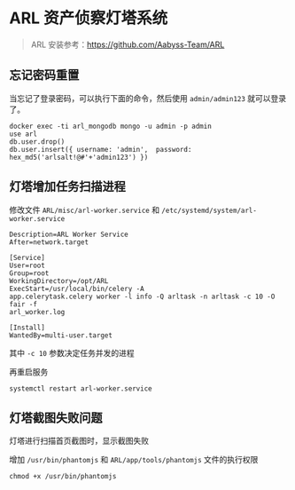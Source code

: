 # ARL 资产侦察灯塔系统

> ARL 安装参考：https://github.com/Aabyss-Team/ARL

## 忘记密码重置

当忘记了登录密码，可以执行下面的命令，然后使用 `admin/admin123` 就可以登录了。

```
docker exec -ti arl_mongodb mongo -u admin -p admin
use arl
db.user.drop()
db.user.insert({ username: 'admin',  password: hex_md5('arlsalt!@#'+'admin123') })
```

## 灯塔增加任务扫描进程

修改文件 `ARL/misc/arl-worker.service` 和 `/etc/systemd/system/arl-worker.service`

```
Description=ARL Worker Service
After=network.target

[Service]
User=root
Group=root
WorkingDirectory=/opt/ARL
ExecStart=/usr/local/bin/celery -A
app.celerytask.celery worker -l info -Q arltask -n arltask -c 10 -O fair -f
arl_worker.log

[Install]
WantedBy=multi-user.target
```

其中 `-c 10` 参数决定任务并发的进程

再重启服务

```
systemctl restart arl-worker.service
```

## 灯塔截图失败问题

灯塔进行扫描首页截图时，显示截图失败

增加 `/usr/bin/phantomjs` 和 `ARL/app/tools/phantomjs` 文件的执行权限

```
chmod +x /usr/bin/phantomjs
```
